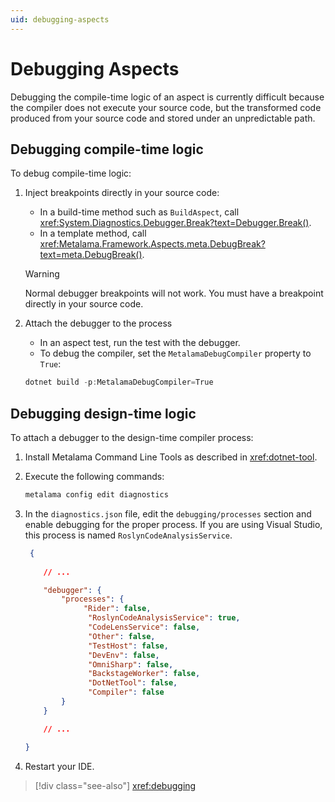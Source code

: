 ```yaml
---
uid: debugging-aspects
---
```


# Debugging Aspects

Debugging the compile-time logic of an aspect is currently difficult because the compiler does not execute your source code, but the transformed code produced from your source code and stored under an unpredictable path.

## Debugging compile-time logic

To debug compile-time logic:

1. Inject breakpoints directly in your source code:

    - In a build-time method such as `BuildAspect`, call <xref:System.Diagnostics.Debugger.Break?text=Debugger.Break()>.
    - In a template method, call <xref:Metalama.Framework.Aspects.meta.DebugBreak?text=meta.DebugBreak()>.

    > [!WARNING]
    > Normal debugger breakpoints will not work. You must have a breakpoint directly in your source code.

2. Attach the debugger to the process

    - In an aspect test, run the test with the debugger.
    - To debug the compiler, set the `MetalamaDebugCompiler` property to `True`: 

    ```powershell
    dotnet build -p:MetalamaDebugCompiler=True
    ```

## Debugging design-time logic

To attach a debugger to the design-time compiler process:

1. Install Metalama Command Line Tools as described in <xref:dotnet-tool>.
2. Execute the following commands:

   ```powershell
   metalama config edit diagnostics
   ```

3. In the `diagnostics.json` file, edit the `debugging/processes` section and enable debugging for the proper process. If you are using Visual Studio, this process is named `RoslynCodeAnalysisService`.

    ```json
     {
       
        // ...

        "debugger": {
            "processes": {
                 "Rider": false,
                  "RoslynCodeAnalysisService": true,
                  "CodeLensService": false,
                  "Other": false,
                  "TestHost": false,
                  "DevEnv": false,
                  "OmniSharp": false,
                  "BackstageWorker": false,
                  "DotNetTool": false,
                  "Compiler": false
            }
        }

        // ...

    }
    ```

4. Restart your IDE.

> [!div class="see-also"]
> <xref:debugging>


